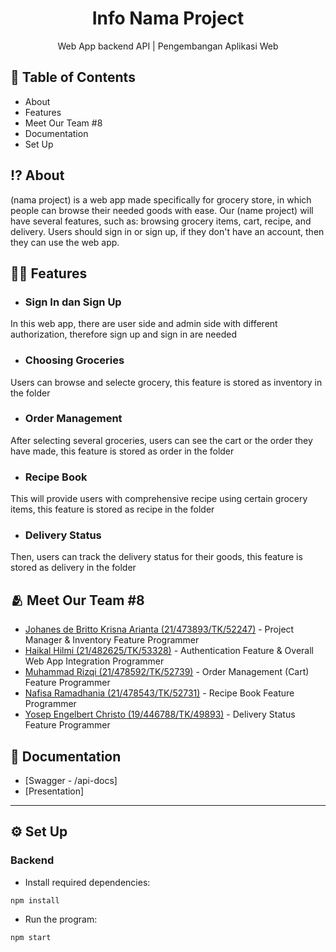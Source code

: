 <h1 align="center">
  Info Nama Project
</h1>
<p align="center">Web App backend API | Pengembangan Aplikasi Web</p>

## 📃 Table of Contents
- About 
- Features
- Meet Our Team #8
- Documentation 
- Set Up 

## ⁉️ About
(nama project) is a web app made specifically for grocery store, in which people can browse their needed goods with ease. Our (name project) will have several features, such as: browsing grocery items, cart, recipe, and delivery. Users should sign in or sign up, if they don't have an account, then they can use the web app.

## 😵‍💫 Features
- ### Sign In dan Sign Up<br>
In this web app, there are user side and admin side with different authorization, therefore sign up and sign in are needed<br>
- ### Choosing Groceries<br>
Users can browse and selecte grocery, this feature is stored as inventory in the folder<br>
- ### Order Management<br>
After selecting several groceries, users can see the cart or the order they have made, this feature is stored as order in the folder<br>
- ### Recipe Book<br>
This will provide users with comprehensive recipe using certain grocery items, this feature is stored as recipe in the folder<br>
- ### Delivery Status<br>
Then, users can track the delivery status for their goods, this feature is stored as delivery in the folder<br>

## 🫂 Meet Our Team #8
- [Johanes de Britto Krisna Arianta (21/473893/TK/52247)](https://github.com/krisnaarianta) - Project Manager & Inventory Feature Programmer
- [Haikal Hilmi (21/482625/TK/53328)](https://github.com/Harmerz) - Authentication Feature & Overall Web App Integration Programmer
- [Muhammad Rizqi (21/478592/TK/52739)](https://github.com/m-rizqi) - Order Management (Cart) Feature Programmer
- [Nafisa Ramadhania (21/478543/TK/52731)](https://github.com/nafisaramadhania) - Recipe Book Feature Programmer
- [Yosep Engelbert Christo (19/446788/TK/49893)](https://github.com/YosepEChristo) - Delivery Status Feature Programmer

## 📖 Documentation
- [Swagger - /api-docs]
- [Presentation]

<hr/>

## ⚙️ Set Up 
### Backend
- Install required dependencies:
```````````
npm install
```````````
- Run the program:
```````````
npm start
```````````
